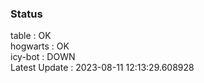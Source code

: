 ### Status


table : OK  
hogwarts : OK  
icy-bot : DOWN  
Latest Update : 2023-08-11 12:13:29.608928
